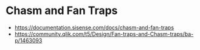 # Chasm and Fan Traps

- https://documentation.sisense.com/docs/chasm-and-fan-traps
- https://community.qlik.com/t5/Design/Fan-traps-and-Chasm-traps/ba-p/1463093
